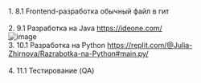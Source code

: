 <br/>1. 8.1 Frontend-разработка обычный файл в гит</br>
<br/>2. 9.1 Разработка на Java https://ideone.com/</br>
![image](https://user-images.githubusercontent.com/52165649/140621270-af81f461-46ba-45e4-8666-a57d3d8061ba.png)
<br/>3. 10.1 Разработка на Python https://replit.com/@Julia-Zhirnova/Razrabotka-na-Python#main.py/</br>
<br/>4. 11.1 Тестирование (QA) </br>

